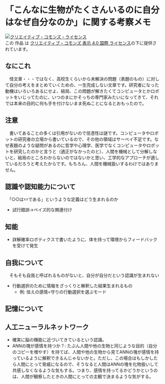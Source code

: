 # 「こんなに生物がたくさんいるのに自分はなぜ自分なのか」に関する考察メモ

<a rel="license" href="http://creativecommons.org/licenses/by/4.0/"><img alt="クリエイティブ・コモンズ・ライセンス" style="border-width:0" src="https://i.creativecommons.org/l/by/4.0/88x31.png" /></a><br />この 作品 は <a rel="license" href="http://creativecommons.org/licenses/by/4.0/">クリエイティブ・コモンズ 表示 4.0 国際 ライセンス</a>の下に提供されています。

## なにこれ

　怪文章・・・ではなく、高校生くらいから未解決の問題（表題のもの）に対して自分の考えをまとめていくための、一生完成しない文章です。研究者になった動機はいろいろあるにせよ、結局、この問題が解きたくてコンピュータとかロボットをいじってたのに、いつのまにかそっちの専門家みたいになってきて、それでは本来の目的に何も手を付けないまま死ぬことになるとおもったので。

## 注意

　書いてあることの多くは引用がないので信憑性は謎です。コンピュータやロボットの研究者の立場から書いているので、その他の領域はサーベイ不足です。なぜ表題のような疑問があるのに哲学や心理学、医学でなくコンピュータやロボットを研究したのかと言うと（適正がなかったのと）、人間を機械として分解しないと、結局のところわからないのではないかと思い、工学的なアプローチが適しているだろうと考えたからです。もちろん、人間を機械扱いするわけではありません。

## 認識や認知能力について

　「○○は☓☓である」というような定義はどう生まれるのか

* 試行錯誤→ベイズ的な関連付け

## 知能

* 詳解確率ロボティクスで書いたように、体を持って環境からフィードバックを受けて発生

## 自我について

　そもそも自我と呼ばれるものがないと、自分が自分だという認識が生まれない

* 行動選択のために情報をざっくりと解釈した結果生まれるもの
    * 例: 怯えの感情=守りの行動選択を選ぶモード

## 記憶について

## 人工ニューラルネットワーク

* 確実に脳の機能に近づいてきているという認識。
* ANNの塊が感情を持つか？: たぶん人間や他の生物と同じような目的（自分のコピーを増やす）を持てば、人間や他の生物から見てANNの塊が感情を持っているように解釈できるんじゃないかと。ただし、この場合はもしかしたら人間にとって脅威になるので、そうなると人間はANNの塊を化物扱いして共感しなくなるような気もする。つまり、感情を持ってるかどうかというのは、人間が観察したときの人間にとっての主観で決まるような気がする。
